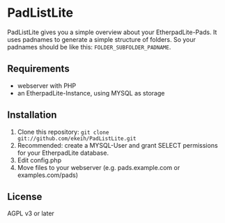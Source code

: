PadListLite
===========

PadListLite gives you a simple overview about your EtherpadLite-Pads. It uses padnames to generate a simple structure of folders. So your padnames should be like this: `FOLDER_SUBFOLDER_PADNAME`.

## Requirements
* webserver with PHP
* an EtherpadLite-Instance, using MYSQL as storage

## Installation

1. Clone this repository: `git clone git://github.com/ekeih/PadListLite.git`
2. Recommended: create a MYSQL-User and grant SELECT permissions for your EtherpadLite database.
3. Edit config.php
4. Move files to your webserver (e.g. pads.example.com or examples.com/pads)

## License
AGPL v3 or later
